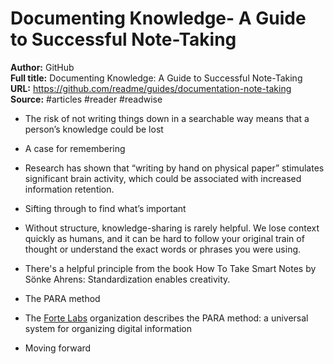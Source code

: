 # Documenting Knowledge- A Guide to Successful Note-Taking

**Author:** GitHub  
**Full title:** Documenting Knowledge: A Guide to Successful Note-Taking  
**URL:** https://github.com/readme/guides/documentation-note-taking  
**Source:** #articles #reader #readwise

- The risk of not writing things down in a searchable way means that a person’s knowledge could be lost 
   
- A case for remembering 
   
- Research has shown that “writing by hand on physical paper” stimulates significant brain activity, which could be associated with increased information retention. 
   
- Sifting through to find what’s important 
   
- Without structure, knowledge-sharing is rarely helpful. We lose context quickly as humans, and it can be hard to follow your original train of thought or understand the exact words or phrases you were using. 
   
- There's a helpful principle from the book How To Take Smart Notes by Sönke Ahrens: Standardization enables creativity. 
   
- The PARA method 
   
- The [Forte Labs](https://fortelabs.co/) organization describes the PARA method: a universal system for organizing digital information 
   
- Moving forward 
   
